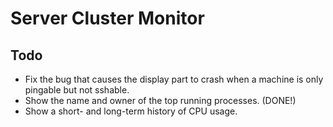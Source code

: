 # Server Cluster Monitor

## Todo
- Fix the bug that causes the display part to crash when a machine is only pingable but not sshable.
- Show the name and owner of the top running processes. (DONE!)
- Show a short- and long-term history of CPU usage.
